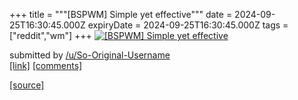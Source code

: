 +++
title = """[BSPWM] Simple yet effective"""
date = 2024-09-25T16:30:45.000Z
expiryDate = 2024-09-25T16:30:45.000Z
tags = ["reddit","wm"]
+++
[![[BSPWM] Simple yet effective](https://b.thumbs.redditmedia.com/fqCntF91fb8NFYhfgsw3OOfXxcmJjdbz-EUibUiFRoE.jpg "[BSPWM] Simple yet effective")](https://www.reddit.com/r/unixporn/comments/1fp8qz4/bspwm_simple_yet_effective/)

submitted by [/u/So-Original-Username](https://www.reddit.com/user/So-Original-Username)  
[\[link\]](https://www.reddit.com/gallery/1fp8qz4) [\[comments\]](https://www.reddit.com/r/unixporn/comments/1fp8qz4/bspwm_simple_yet_effective/)

[[source]](https://www.reddit.com/r/unixporn/comments/1fp8qz4/bspwm_simple_yet_effective/)

